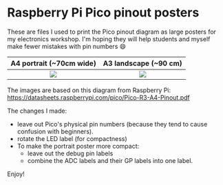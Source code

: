 # Raspberry Pi Pico pinout posters
These are files I used to print the Pico pinout diagram as large posters for my electronics workshop. I'm hoping they will help students and myself make fewer mistakes with pin numbers 😄

A4 portrait (~70cm wide)  |  A3 landscape (~90 cm)
:-------------------------:|:-------------------------:
![](https://github.com/twisst/Pico-pinout-posters/assets/2244463/1cf0c65f-5d8a-49d7-80c0-80a674323106) | ![](https://github.com/twisst/Pico-pinout-posters/assets/2244463/69f5c930-0f29-4b4e-85d8-fe26686a67c5)


The images are based on this diagram from Raspberry Pi:
https://datasheets.raspberrypi.com/pico/Pico-R3-A4-Pinout.pdf

The changes I made:
- leave out Pico's physical pin numbers (because they tend to cause confusion with beginners).
- rotate the LED label (for compactness)
- To make the portrait poster more compact:
  - leave out the debug pin labels
  - combine the ADC labels and their GP labels into one label.

Enjoy!
